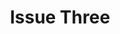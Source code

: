 ---
title: Issue Three
permalink: /issue3/
layout: category
taxonomy: issue2
entries_layout: list
classes: wide

---